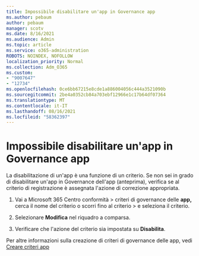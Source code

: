 ```yaml
---
title: Impossibile disabilitare un'app in Governance app
ms.author: pebaum
author: pebaum
manager: scotv
ms.date: 8/16/2021
ms.audience: Admin
ms.topic: article
ms.service: o365-administration
ROBOTS: NOINDEX, NOFOLLOW
localization_priority: Normal
ms.collection: Adm_O365
ms.custom:
- "9007647"
- "12734"
ms.openlocfilehash: 0ce6bb67215e8cde1a886004056c444a3521090b
ms.sourcegitcommit: 2be4a0352cb84a703ebf12966e1c17b64df07364
ms.translationtype: MT
ms.contentlocale: it-IT
ms.lasthandoff: 08/16/2021
ms.locfileid: "58362397"
---
```

# <a name="unable-to-disable-an-app-in-app-governance"></a>Impossibile disabilitare un'app in Governance app

La disabilitazione di un'app è una funzione di un criterio. Se non sei in grado di disabilitare un'app in Governance dell'app (anteprima), verifica se al criterio di registrazione è assegnata l'azione di correzione appropriata. 

1. Vai a Microsoft 365 Centro conformità > criteri di governance delle **app,** cerca il nome del criterio o scorri fino al criterio  >  e seleziona il criterio.

1. Selezionare **Modifica** nel riquadro a comparsa.

1. Verificare che l'azione del criterio sia impostata su **Disabilita**.

Per altre informazioni sulla creazione di criteri di governance delle app, vedi [Creare criteri app](https://docs.microsoft.com/microsoft-365/compliance/app-governance-app-policies-create)